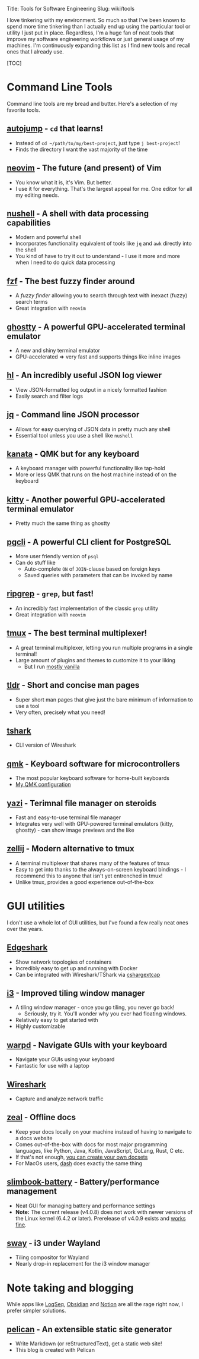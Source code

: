 Title: Tools for Software Engineering
Slug: wiki/tools

I love tinkering with my environment. So much so that I've been known to spend
more time tinkering than I actually end up using the particular tool or utility
I just put in place. Regardless, I'm a huge fan of neat tools that improve my
software engineering workflows or just general usage of my machines. I'm
continuously expanding this list as I find new tools and recall ones that I
already use.

[TOC]

# Command Line Tools
Command line tools are my bread and butter. Here's a selection of my favorite
tools.

## [autojump](https://github.com/wting/autojump) - `cd` that learns!
* Instead of `cd ~/path/to/my/best-project`, just type `j best-project`!
* Finds the directory I want the vast majority of the time

## [neovim](https://neovim.io/) - The future (and present) of Vim
* You know what it is, it's Vim. But better.
* I use it for everything. That's the largest appeal for me. One editor for all
    my editing needs.

## [nushell](https://www.nushell.sh/) - A shell with data processing capabilities
* Modern and powerful shell
* Incorporates functionality equivalent of tools like `jq` and `awk` directly into the shell
* You kind of have to try it out to understand - I use it more and more when I need to do quick data processing

## [fzf](https://github.com/junegunn/fzf) - The best fuzzy finder around
* A _fuzzy finder_ allowing you to search through text with inexact (fuzzy) search terms
* Great integration with `neovim`

## [ghostty](https://ghostty.org/) - A powerful GPU-accelerated terminal emulator
* A new and shiny terminal emulator
* GPU-accelerated => very fast and supports things like inline images

## [hl](https://github.com/pamburus/hl) - An incredibly useful JSON log viewer
* View JSON-formatted log output in a nicely formatted fashion
* Easily search and filter logs

## [jq](https://jqlang.github.io/jq/) - Command line JSON processor
* Allows for easy querying of JSON data in pretty much any shell
* Essential tool unless you use a shell like `nushell`

## [kanata](https://github.com/jtroo/kanata) - QMK but for any keyboard
* A keyboard manager with powerful functionality like tap-hold
* More or less QMK that runs on the host machine instead of on the keyboard

## [kitty](https://sw.kovidgoyal.net/kitty/) - Another powerful GPU-accelerated terminal emulator
* Pretty much the same thing as ghostty

## [pgcli](https://www.pgcli.com/) - A powerful CLI client for PostgreSQL
* More user friendly version of `psql`
* Can do stuff like
    - Auto-complete `ON` of `JOIN`-clause based on foreign keys
    - Saved queries with parameters that can be invoked by name

## [ripgrep](https://github.com/BurntSushi/ripgrep) - `grep`, but fast!
* An incredibly fast implementation of the classic `grep` utility
* Great integration with `neovim`

## [tmux](https://github.com/tmux/tmux) - The best terminal multiplexer!
* A great terminal multiplexer, letting you run multiple programs in a single terminal!
* Large amount of plugins and themes to customize it to your liking
    - But I run [mostly vanilla](https://github.com/slarse/config/blob/main/tmux/tmux.conf)

## [tldr](https://github.com/tldr-pages/tldr) - Short and concise man pages
* Super short man pages that give just the bare minimum of information to use a tool
* Very often, precisely what you need!

## [tshark](https://www.wireshark.org/docs/wsug_html_chunked/AppToolstshark.html)
* CLI version of Wireshark

## [qmk](https://qmk.fm/) - Keyboard software for microcontrollers
* The most popular keyboard software for home-built keyboards
* [My QMK configuration](https://github.com/slarse/qmk_firmware/tree/slarse)

## [yazi](https://yazi-rs.github.io/) - Terimnal file manager on steroids
* Fast and easy-to-use terminal file manager
* Integrates very well with GPU-powered terminal emulators (kitty, ghostty) - can show image previews and the like

## [zellij](https://zellij.dev/) - Modern alternative to tmux
* A terminal multiplexer that shares many of the features of tmux
* Easy to get into thanks to the always-on-screen keyboard bindings - I recommend this to anyone that isn't yet entrenched in tmux!
* Unlike tmux, provides a good experience out-of-the-box

# GUI utilities
I don't use a whole lot of GUI utilities, but I've found a few really neat ones
over the years.

## [Edgeshark](https://edgeshark.siemens.io/#/)
* Show network topologies of containers
* Incredibly easy to get up and running with Docker
* Can be integrated with Wireshark/TShark via [cshargextcap](https://github.com/siemens/cshargextcap)

## [i3](https://i3wm.org/) - Improved tiling window manager
* A tiling window manager - once you go tiling, you never go back!
    - Seriously, try it. You'll wonder why you ever had floating windows.
* Relatively easy to get started with
* Highly customizable

## [warpd](https://github.com/rvaiya/warpd) - Navigate GUIs with your keyboard
* Navigate your GUIs using your keyboard
* Fantastic for use with a laptop

## [Wireshark](https://www.wireshark.org/)
* Capture and analyze network traffic

## [zeal](https://github.com/zealdocs/zeal) - Offline docs
* Keep your docs locally on your machine instead of having to navigate to a
    docs website
* Comes out-of-the-box with docs for most major programming languages, like
    Python, Java, Kotlin, JavaScript, GoLang, Rust, C etc.
* If that's not enough, [you can create your own docsets](https://github.com/zealdocs/zeal#create-your-own-docsets)
* For MacOs users, [dash](https://kapeli.com/dash) does exactly the same
    thing

## [slimbook-battery](https://github.com/Slimbook-Team/slimbookbattery) - Battery/performance management
- Neat GUI for managing battery and performance settings
- **Note:** The current release (v4.0.8) does not work with newer
  versions of the Linux kernel (6.4.2 or later). Prerelease of  v4.0.9 exists
  and [works fine](https://github.com/Slimbook-Team/slimbookbattery/issues/110).

## [sway](https://swaywm.org/) - i3 under Wayland
- Tiling compositor for Wayland
- Nearly drop-in replacement for the i3 window manager

# Note taking and blogging
While apps like [LoqSeq](https://logseq.com/), [Obsidian](https://obsidian.md/)
and [Notion](https://www.notion.so/) are all the rage right now, I prefer
simpler solutions.

## [pelican](https://getpelican.com/) - An extensible static site generator
- Write Markdown (or reStructuredText), get a static web site!
- This blog is created with Pelican

